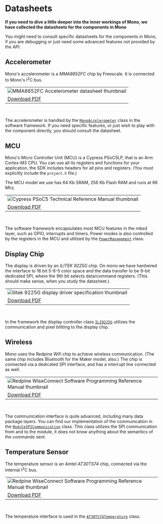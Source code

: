 # Datasheets

**If you need to dive a little deeper into the inner workings of Mono, we have collected the datasheets for the components in Mono**

You might need to consult specific datasheets for the components in Mono, if you are debugging or just need some advanced features not provided by the API.

## Accelerometer

Mono's accelerometer is a *MMA8652FC* chip by Freescale. It is connected to Mono's I<sup>2</sup>C bus.

<table class="table wy-text-center">
	<tr>
		<td><img src="https://github.com/getopenmono/monodocs/raw/master/datasheets/accelerometer.png" alt="MMA8652FC Accelerometer datasheet thumbnail" title="MMA8652FC Accelerometer datasheet" /></td>
	</tr>
	<tr>
		<td><a href="https://github.com/getopenmono/monodocs/raw/master/datasheets/MMA8652FC.pdf" class="btn btn-neutral"><span class="fa fa-download">Download PDF</span></a></td>
	</tr>
</table>
<br/>

The accelerometer is handled by the [`MonoAccelerometer`](https://github.com/getopenmono/mono_framework/blob/master/src/mono_accelerometer.h) class in the software framework. If you need specific features, or just wish to play with the component directly, you should consult the datasheet.

## MCU

Mono's Micro Controller Unit (MCU) is a Cypress PSoC5LP, that is an Arm Cortex-M3 CPU. You can use all its registers and functions for your application, the SDK includes headers for all pins and registers. (You must explicitly include the `project.h` file.)

The MCU model we use has 64 Kb SRAM, 256 Kb Flash RAM and runs at 66 Mhz.

<table class="table wy-text-center">
	<tr>
		<td>
		<img src="https://github.com/getopenmono/monodocs/raw/master/datasheets/psoc5.png" alt="Cypress PSoC5 Technical Reference Manual thumbnail" title="Cypress PSoC5 Technical Reference Manual" />
		</td>
	</tr>
	<tr>
		<td><a href="http://www.cypress.com/file/123561/download" target="_blank" class="btn btn-neutral"><span class="fa fa-download">Download PDF</span></a></td>
	</tr>
</table>
<br/>

The software framework encapsulates most MCU features in the *mbed* layer, such as GPIO, interrupts and timers. Power modes is also controlled by the registers in the MCU and utilized by the [`PowerManagement`](https://github.com/getopenmono/mono_framework/blob/master/src/mono_power_management.h) class.

## Display Chip

The display is driven by an *ILITEK 9225G* chip. On mono we have hardwired the interface to 16 bit 5-6-5 color space and the data transfer to be 9-bit dedicated SPI, where the 9th bit selects data/command registers. (This should make sense, when you study the datasheet.)

<table class="table wy-text-center">
	<tr>
		<td><img src="https://github.com/getopenmono/monodocs/raw/master/datasheets/display.png" alt="Ilitek 9225G display driver specification thumbnail" title="Ilitek 9225G display driver specification" /></td>
	</tr>
	<tr>
		<td><a href="https://github.com/getopenmono/monodocs/raw/master/datasheets/ILI9225G_DS_V0_06_20110228.pdf" class="btn btn-neutral"><span class="fa fa-download">Download PDF</span></a></td>
	</tr>
</table>
<br/>

In the framework the display controller class [`ILI9225G`](https://github.com/getopenmono/mono_framework/blob/master/src/display/ili9225g/ili9225g.h) utilizes the communication and pixel blitting to the display chip. 

## Wireless

Mono uses the Redpine Wifi chip to achieve wireless communication. (The same chip includes Bluetooth for the Maker model, also.) The chip is connected via a dedicated SPI interface, and has a interrupt line connected as well.

<table class="table wy-text-center">
	<tr>
		<td><img src="https://github.com/getopenmono/monodocs/raw/master/datasheets/redpine.png" alt="Redpine WiseConnect Software Programming Reference Manual thumbnail" title="Redpine WiseConnect Software Programming Reference Manual" /></td>
	</tr>
	<tr>
		<td><a href="https://github.com/getopenmono/monodocs/raw/master/datasheets/RS9113-WiseConnect-Software-PRM-v1.5.0.pdf" class="btn btn-neutral"><span class="fa fa-download">Download PDF</span></a></td>
	</tr>
</table>
<br/>

The communication interface is quite advanced, including many data package layers. You can find our implementation of the communication in the [`ModuleSPICommunication`](https://github.com/getopenmono/mono_framework/blob/master/src/wireless/module_communication.h#L275) class. This class utilizes the SPI communication from and to the module, it does not know anything about the semantics of the commands sent.

## Temperature Sensor

The temperature sensor is an Amtel *AT30TS74* chip, connected via the internal I<sup>2</sup>C bus.

<table class="table wy-text-center">
	<tr>
		<td><img src="https://github.com/getopenmono/monodocs/raw/master/datasheets/temperature-sensor.png" alt="Redpine WiseConnect Software Programming Reference Manual thumbnail" title="Redpine WiseConnect Software Programming Reference Manual" /></td>
	</tr>
	<tr>
		<td><a href="https://github.com/getopenmono/monodocs/raw/master/datasheets/Atmel-8897-DTS-AT30TS74-Datasheet.pdf" class="btn btn-neutral"><span class="fa fa-download">Download PDF</span></a></td>
	</tr>
</table>
<br/>

The temperature interface is used in the [`AT30TS74Temperature`](https://github.com/getopenmono/mono_framework/blob/master/src/at30ts74_temperature.h) class.